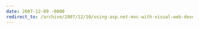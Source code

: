 ```yaml
---
date: 2007-12-09 -0800
redirect_to: /archive/2007/12/10/using-asp.net-mvc-with-visual-web-developer-express.aspx/
---
```

